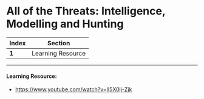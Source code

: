 # All of the Threats: Intelligence, Modelling and Hunting 
Index | Section
--- | ---
**1** | Learning Resource

___


#### Learning Resource: 

* https://www.youtube.com/watch?v=II5X0lj-Zjk